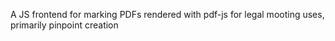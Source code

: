 A JS frontend for marking PDFs rendered with pdf-js for legal mooting uses, primarily pinpoint creation
